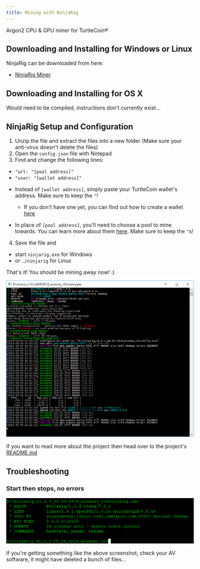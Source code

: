```yaml
---
title: Mining with NinjaRig
---
```


Argon2 CPU & GPU miner for TurtleCoin®

## Downloading and Installing for Windows or Linux

NinjaRig can be downloaded from here:

* [NinjaRig Miner](https://github.com/turtlecoin/ninjarig/releases)

## Downloading and Installing for OS X

Would need to be compiled, instructions don't currently exist...

## NinjaRig Setup and Configuration

1. Unzip the file and extract the files into a new folder (Make sure your anti-virus doesn't delete the files)
2. Open the `config.json` file with Notepad
3. Find and change the following lines:

* `"url: "[pool address]"`
* `"user: "[wallet address]"`

- Instead of `[wallet address]`, simply paste your TurtleCoin wallet's address. Make sure to keep the `"`!
  - If you don't have one yet, you can find out how to create a wallet [here](../wallets/Making-a-Wallet)

- In place of `[pool address]`, you'll need to choose a pool to mine towards. You can learn more about them [here](Pools). Make sure to keep the `"`s!  

4.  Save the file and
  * start `ninjarig.exe` for Windows
  *  or `./ninjarig` for Linux

That's it! You should be mining away now! :)

![ninjarig-working](../../assets/ninjarig-working.png)

If you want to read more about the project then head over to the project's [README.md](https://github.com/turtlecoin/ninjarig/blob/master/README.md)


## Troubleshooting

### Start then stops, no errors

![ninjarig-not-working](../../assets/ninjarig-not-working.png)

If you're getting something like the above screenshot, check your AV software, it might have deleted a bunch of files...